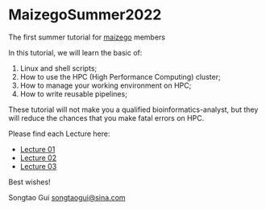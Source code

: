# MaizegoSummer2022

The first summer tutorial for [maizego](http://www.maizego.org/) members

In this tutorial, we will learn the basic of:
1. Linux and shell scripts;
2. How to use the HPC (High Performance Computing) cluster;
3. How to manage your working environment on HPC;
4. How to write reusable pipelines;

These tutorial will not make you a qualified bioinformatics-analyst,
but they will reduce the chances that you make fatal errors on HPC.

Please find each Lecture here:

<!-- - [Preprint of Lecture 01](https://songtaogui.github.io/MaizegoSummer2022/Lecture01/Preprint) -->
- [Lecture 01](https://songtaogui.github.io/MaizegoSummer2022/Lecture01)
- [Lecture 02](https://songtaogui.github.io/MaizegoSummer2022/Lecture02)
- [Lecture 03](https://songtaogui.github.io/MaizegoSummer2022/Lecture03)

Best wishes!

Songtao Gui
songtaogui@sina.com
